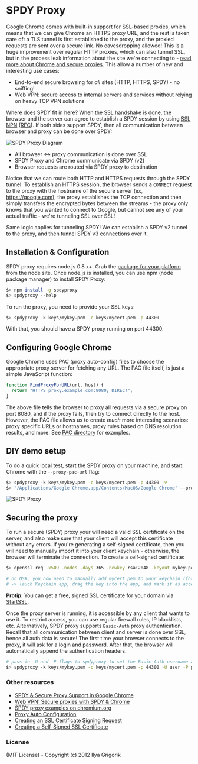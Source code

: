 # SPDY Proxy

Google Chrome comes with built-in support for SSL-based proxies, which means that we can give Chrome an HTTPS proxy URL, and the rest is taken care of: a TLS tunnel is first established to the proxy, and the proxied requests are sent over a secure link. No eavesdropping allowed! This is a huge improvement over regular HTTP proxies, which can also tunnel SSL, but in the process leak information about the site we're connecting to - [read more about Chrome and secure proxies][chrome-secure]. This allow a number of new and interesting use cases:

* End-to-end secure browsing for *all* sites (HTTP, HTTPS, SPDY) - no sniffing!
* Web VPN: secure access to internal servers and services without relying on heavy TCP VPN solutions

Where does SPDY fit in here? When the SSL handshake is done, the browser and the server can agree to establish a SPDY session by using [SSL NPN][npn] ([RFC][npn-rfc]). If both sides support SPDY, then all communication between browser and proxy can be done over SPDY:

![SPDY Proxy Diagram](http://origin.igvita.com/posts/12/spdyproxy-diagram.png)

* All browser <-> proxy communication is done over SSL
* SPDY Proxy and Chrome communicate via SPDY (v2)
* Browser requests are routed via SPDY proxy to destination

Notice that we can route both HTTP and HTTPS requests through the SPDY tunnel. To establish an HTTPS session, the browser sends a `CONNECT` request to the proxy with the hostname of the secure server (ex, https://google.com), the proxy establishes the TCP connection and then simply transfers the encrypted bytes between the streams - the proxy only knows that you wanted to connect to Google, but cannot see any of your actual traffic - we're tunneling SSL over SSL!

Same logic applies for tunneling SPDY! We can establish a SPDY v2 tunnel to the proxy, and then tunnel SPDY v3 connections over it.

## Installation & Configuration

SPDY proxy requires node.js 0.8.x+. Grab the [package for your platform](http://nodejs.org/) from the node site. Once node.js is installed, you can use npm (node package manager) to install SPDY Proxy:

```bash
$> npm install -g spdyproxy
$> spdyproxy --help
```

To run the proxy, you need to provide your SSL keys:

```bash
$> spdyproxy -k keys/mykey.pem -c keys/mycert.pem -p 44300
```

With that, you should have a SPDY proxy running on port 44300.

## Configuring Google Chrome

Google Chrome uses PAC (proxy auto-config) files to choose the appropriate proxy server for fetching any URL. The PAC file itself, is just a simple JavaScript function:

```javascript
function FindProxyForURL(url, host) {
  return "HTTPS proxy.example.com:8080; DIRECT";
}
```

The above file tells the browser to proxy all requests via a secure proxy on port 8080, and if the proxy fails, then try to connect directly to the host. However, the PAC file allows us to create *much* more interesting scenarios: proxy specific URLs or hostnames, proxy rules based on DNS resolution results, and more. See [PAC directory](https://github.com/igrigorik/node-spdyproxy/tree/master/pac) for examples.

## DIY demo setup

To do a quick local test, start the SPDY proxy on your machine, and start Chrome with the `--proxy-pac-url` flag:

```bash
$> spdyproxy -k keys/mykey.pem -c keys/mycert.pem -p 44300 -v
$> "/Applications/Google Chrome.app/Contents/MacOS/Google Chrome" --proxy-pac-url=file:///path/to/config.pac --use-npn
```

![SPDY Proxy](http://origin.igvita.com/posts/12/spdyproxy-demo.png)

## Securing the proxy

To run a secure (SPDY) proxy your will need a valid SSL certificate on the server, and also make sure that your client will accept this certificate without any errors. If you're generating a self-signed certificate, then you will need to manually import it into your client keychain - otherwise, the browser will terminate the connection. To create a self-signed certificate:

```bash
$> openssl req -x509 -nodes -days 365 -newkey rsa:2048 -keyout mykey.pem -out mycert.pem

# on OSX, you now need to manually add mycert.pem to your keychain (for local testing)
# -> lauch Keychain app, drag the key into the app, and mark it as accepted
```

**Protip**: You can get a free, signed SSL certificate for your domain via [StartSSL](http://www.startssl.com/).

Once the proxy server is running, it is accessible by any client that wants to use it. To restrict access, you can use regular firewall rules, IP blacklists, etc. Alternatively, SPDY proxy supports `Basic-Auth` proxy authentication. Recall that all communication between client and server is done over SSL, hence all auth data is secure! The first time your browser connects to the proxy, it will ask for a login and password. After that, the browser will automatically append the authentication headers.

```bash
# pass in -U and -P flags to spdyproxy to set the Basic-Auth username and password
$> spdyproxy -k keys/mykey.pem -c keys/mycert.pem -p 44300 -U user -P pass
```

### Other resources

* [SPDY & Secure Proxy Support in Google Chrome][chrome-secure]
* [Web VPN: Secure proxies with SPDY & Chrome][spdy-vpn]
* [SPDY proxy examples on chromium.org][spdy-examples]
* [Proxy Auto Configuration][pac]
* [Creating an SSL Certificate Signing Request][csr]
* [Creating a Self-Signed SSL Certificate][self-signed]

### License

(MIT License) - Copyright (c) 2012 Ilya Grigorik

[chrome-secure]: http://www.igvita.com/2012/06/25/spdy-and-secure-proxy-support-in-google-chrome/
[spdy-vpn]: http://www.igvita.com/2011/12/01/web-vpn-secure-proxies-with-spdy-chrome/
[npn]: https://technotes.googlecode.com/git/nextprotoneg.html
[npn-rfc]: http://tools.ietf.org/html/draft-agl-tls-nextprotoneg-00
[pac]: http://en.wikipedia.org/wiki/Proxy_auto-config
[spdy-examples]: http://dev.chromium.org/spdy/spdy-proxy-examples
[csr]: https://devcenter.heroku.com/articles/csr
[self-signed]: https://devcenter.heroku.com/articles/ssl-certificate-self
